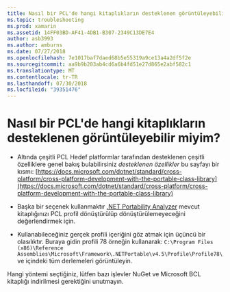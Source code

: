 ```yaml
---
title: Nasıl bir PCL'de hangi kitaplıkların desteklenen görüntüleyebilir miyim?
ms.topic: troubleshooting
ms.prod: xamarin
ms.assetid: 14FF03BD-AF41-4DB1-B307-2349C13DE7E4
author: asb3993
ms.author: amburns
ms.date: 07/27/2018
ms.openlocfilehash: 7e1017baf7daed68b5e55319a9ce13a4a2df5f2e
ms.sourcegitcommit: aa9b9b203ab4cd6a6b4fd51e27d865e2abf582c1
ms.translationtype: MT
ms.contentlocale: tr-TR
ms.lasthandoff: 07/30/2018
ms.locfileid: "39351476"
---
```

# <a name="how-can-i-view-what-libraries-are-supported-in-a-pcl"></a>Nasıl bir PCL'de hangi kitaplıkların desteklenen görüntüleyebilir miyim?

- Altında çeşitli PCL Hedef platformlar tarafından desteklenen çeşitli özelliklere genel bakış bulabilirsiniz *desteklenen özellikler* bu sayfayı bir kısmı: [https://docs.microsoft.com/dotnet/standard/cross-platform/cross-platform-development-with-the-portable-class-library](https://docs.microsoft.com/dotnet/standard/cross-platform/cross-platform-development-with-the-portable-class-library)

- Başka bir seçenek kullanmaktır [.NET Portability Analyzer](https://visualstudiogallery.msdn.microsoft.com/1177943e-cfb7-4822-a8a6-e56c7905292b) mevcut kitaplığınızı PCL profil dönüştürülüp dönüştürülemeyeceğini değerlendirmek için.

- Kullanabileceğiniz gerçek profili içeriğini göz atmak için üçüncü bir olasılıktır. Buraya gidin profili 78 örneğin kullanarak: `C:\Program Files (x86)\Reference Assemblies\Microsoft\Framework\.NETPortable\v4.5\Profile\Profile78\` ve içindeki tüm derlemeleri görüntüleyin.

Hangi yöntemi seçtiğiniz, lütfen bazı işlevler NuGet ve Microsoft BCL kitaplığı indirilmesi gerektiğini unutmayın.
